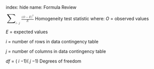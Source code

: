 index: hide
name: Formula Review

<math xmlns:q="http://cnx.rice.edu/qml/1.0" xmlns:m="http://www.w3.org/1998/Math/MathML" xmlns:bib="http://bibtexml.sf.net/" xmlns:md="http://cnx.rice.edu/mdml" xmlns="http://cnx.rice.edu/cnxml">    <mrow>      <munder>        <mstyle displaystyle="true" mathsize="140%"><mo>∑</mo></mstyle>        <mrow>          <mi>i</mi><mo>⋅</mo><mi>j</mi>        </mrow>      </munder>      <mfrac>        <mrow>          <msup>            <mrow>              <mo stretchy="false">(</mo><mi>O</mi><mo>−</mo><mi>E</mi><mo stretchy="false">)</mo>            </mrow>            <mn>2</mn>          </msup>        </mrow>        <mi>E</mi>      </mfrac>    </mrow>  </math> Homogeneity test statistic where:	 *O* = observed values 

 *E* = expected values 

 *i* = number of rows in data contingency table 

 *j* = number of columns in data contingency table

 *df* = ( *i* −1)( *j* −1)  Degrees of freedom
